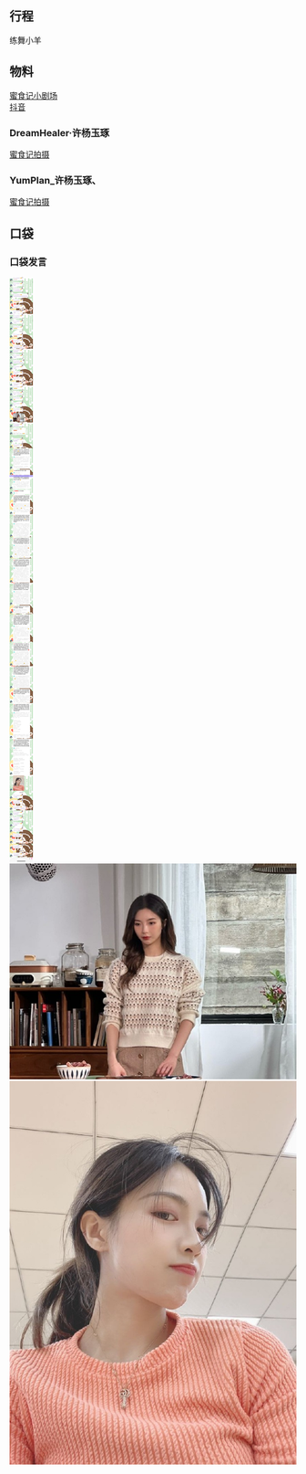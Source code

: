 ## 行程
练舞小羊

## 物料
[蜜食记小剧场](https://weibo.com/6179496757/L1J1f5K5v)<br>
[抖音](https://www.douyin.com/video/7031096791391014157)
### DreamHealer·许杨玉琢
[蜜食记拍摄](https://weibo.com/6375088879/L1sRR2nSl)<br>
### YumPlan_许杨玉琢、
[蜜食记拍摄](https://weibo.com/7335378002/L1L0ntX2m)<br>

## 口袋
### 口袋发言
![口袋发言](./pocket48/imgs/messages1.jpeg)<br>
![口袋发言](./pocket48/imgs/P1.jpeg)<br>
![口袋发言](./pocket48/imgs/P2.jpeg)<br>
